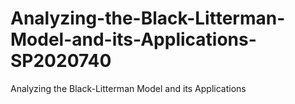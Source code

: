 # Analyzing-the-Black-Litterman-Model-and-its-Applications-SP2020740
Analyzing the Black-Litterman Model and its Applications

